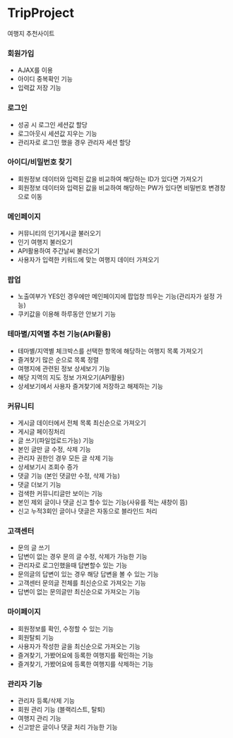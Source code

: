 # TripProject
여행지 추천사이트

### 회원가입
  - AJAX를 이용
  - 아이디 중복확인 기능
  - 입력값 저장 기능
### 로그인
  - 성공 시 로그인 세션값 할당
  - 로그아웃시 세션값 지우는 기능
  - 관리자로 로그인 했을 경우 관리자 세션 할당
### 아이디/비밀번호 찾기
  - 회원정보 데이터와 입력된 값을 비교하여 해당하는 ID가 있다면 가져오기
  - 회원정보 데이터와 입력된 값을 비교하여 해당하는 PW가 있다면 비밀번호 변경창으로 이동
### 메인페이지
  - 커뮤니티의 인기게시글 불러오기
  - 인기 여행지 불러오기
  - API활용하여 주간날씨 불러오기
  - 사용자가 입력한 키워드에 맞는 여행지 데이터 가져오기
### 팝업  
  - 노출여부가 YES인 경우에만 메인페이지에 팝업창 띄우는 기능(관리자가 설정 가능)
  - 쿠키값을 이용해 하루동안 안보기 기능
### 테마별/지역별 추천 기능(API활용)
  - 테마별/지역별 체크박스를 선택한 항목에 해당하는 여행지 목록 가져오기
  - 즐겨찾기 많은 순으로 목록 정렬
  - 여행지에 관련된 정보 상세보기 기능
  - 해당 지역의 지도 정보 가져오기(API활용)
  - 상세보기에서 사용자 즐겨찾기에 저장하고 해제하는 기능
### 커뮤니티
  - 게시글 데이터에서 전체 목록 최신순으로 가져오기
  - 게시글 페이징처리
  - 글 쓰기(파일업로드가능) 기능
  - 본인 글만 글 수정, 삭제 기능
  - 관리자 권한인 경우 모든 글 삭제 기능
  - 상세보기시 조회수 증가
  - 댓글 기능 (본인 댓글만 수정, 삭제 가능)
  - 댓글 더보기 기능
  - 검색한 커뮤니티글만 보이는 기능
  - 본인 제외 글이나 댓글 신고 할수 있는 기능(사유를 적는 새창이 뜸)
  - 신고 누적3회인 글이나 댓글은 자동으로 블라인드 처리
### 고객센터
  - 문의 글 쓰기
  - 답변이 없는 경우 문의 글 수정, 삭제가 가능한 기능
  - 관리자로 로그인했을때 답변할수 있는 기능
  - 문의글의 답변이 있는 경우 해당 답변을 볼 수 있는 기능
  - 고객센터 문의글 전체를 최신순으로 가져오는 기능
  - 답변이 없는 문의글만 최신순으로 가져오는 기능
### 마이페이지
  - 회원정보를 확인, 수정할 수 있는 기능
  - 회원탈퇴 기능
  - 사용자가 작성한 글을 최신순으로 가져오는 기능
  - 즐겨찾기, 가봤어요에 등록한 여행지를 확인하는 기능
  - 즐겨찾기, 가봤어요에 등록한 여행지를 삭제하는 기능
### 관리자 기능
  - 관리자 등록/삭제 기능
  - 회원 관리 기능 (블랙리스트, 탈퇴)
  - 여행지 관리 기능
  - 신고받은 글이나 댓글 처리 가능한 기능
